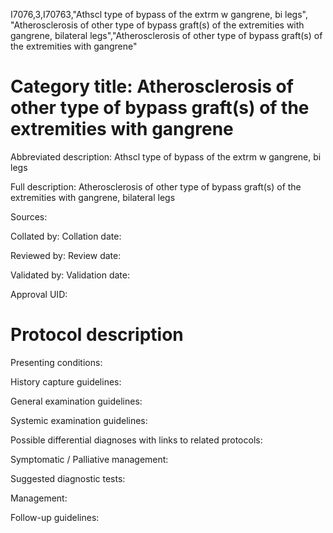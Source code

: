 I7076,3,I70763,"Athscl type of bypass of the extrm w gangrene, bi legs", "Atherosclerosis of other type of bypass graft(s) of the extremities with gangrene, bilateral legs","Atherosclerosis of other type of bypass graft(s) of the extremities with gangrene"
# Category title: Atherosclerosis of other type of bypass graft(s) of the extremities with gangrene

Abbreviated description: Athscl type of bypass of the extrm w gangrene, bi legs

Full description: Atherosclerosis of other type of bypass graft(s) of the extremities with gangrene, bilateral legs

Sources:

Collated by:
Collation date:

Reviewed by:
Review date:

Validated by:
Validation date:

Approval UID:

# Protocol description

Presenting conditions:

History capture guidelines:

General examination guidelines:

Systemic examination guidelines:

Possible differential diagnoses with links to related protocols:

Symptomatic / Palliative management:

Suggested diagnostic tests:

Management:

Follow-up guidelines:

